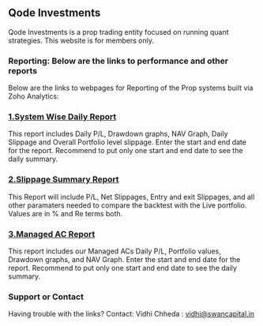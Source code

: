 ## Qode Investments

Qode Investments is a prop trading entity focused on running quant strategies.
This website is for members only.

### Reporting: Below are the links to performance and other reports


Below are the links to webpages for Reporting of the Prop systems built via Zoho Analytics:

### [1.System Wise Daily Report](https://analytics.zoho.in/open-view/262393000000024556)
  This report includes Daily P/L, Drawdown graphs, NAV Graph, Daily Slippage and Overall Portfolio level slippage.
  Enter the start and end date for the report. Recommend to put only one start and end date to see the daily summary.
  
  
### [2.Slippage Summary Report](https://analytics.zoho.in/open-view/262393000000040543)
  This Report will include P/L, Net Slippages, Entry and exit Slippages, and all other paramaters needed to compare the backtest
  with the Live portfolio. Values are in % and Re terms both.
  

### [3.Managed AC Report](https://analytics.zoho.in/open-view/262393000000186504)
  This report includes our Managed ACs Daily P/L, Portfolio values, Drawdown graphs, and NAV Graph.
  Enter the start and end date for the report. Recommend to put only one start and end date to see the daily summary.
  


### Support or Contact

Having trouble with the links? Contact: Vidhi Chheda : vidhi@swancapital.in
